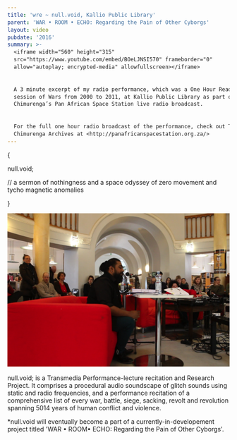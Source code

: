```yaml
---
title: 'wre ~ null.void, Kallio Public Library'
parent: 'WAR • ROOM • ECHO: Regarding the Pain of Other Cyborgs'
layout: video
pubdate: '2016'
summary: >-
  <iframe width="560" height="315"
  src="https://www.youtube.com/embed/BOeLJNSI570" frameborder="0"
  allow="autoplay; encrypted-media" allowfullscreen></iframe>


  A 3 minute excerpt of my radio performance, which was a One Hour Reading
  session of Wars from 2000 to 2011, at Kallio Public Library as part of
  Chimurenga’s Pan African Space Station live radio broadcast. 


  For the full one hour radio broadcast of the performance, check out The
  Chimurenga Archives at <http://panafricanspacestation.org.za/>
---
```

{ 

null.void; 

// a sermon of nothingness and a space odyssey of zero movement and tycho magnetic anomalies

}

![](/assets/img/kallio-performance.png)



null.void; is a Transmedia Performance-lecture recitation and Research Project. It comprises a procedural audio soundscape of glitch sounds using static and radio frequencies, and a performance recitation of a comprehensive list of every war, battle, siege, sacking, revolt and revolution spanning 5014 years of human conflict and violence.

\*null.void will eventually become a part of a currently-in-developement project titled 'WAR • ROOM• ECHO: Regarding the Pain of Other Cyborgs'.
